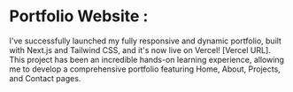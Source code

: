 # Portfolio Website :

I've successfully launched my fully responsive and dynamic portfolio, built with Next.js and Tailwind CSS, and it's now live on Vercel! [Vercel URL].
 This project has been an incredible hands-on learning experience, allowing me to develop a comprehensive portfolio featuring Home, About, Projects, and Contact pages.


 
